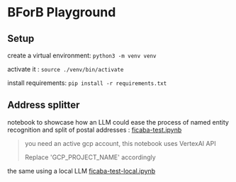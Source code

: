 # BForB Playground

## Setup

create a virtual environment: `python3 -m venv venv`

activate it : `source ./venv/bin/activate`

install requirements: `pip install -r requirements.txt`

## Address splitter


notebook to showcase how an LLM could ease the process of named entity recognition and split of postal addresses : [ficaba-test.ipynb](./ficaba-test.ipynb)

> you need an active gcp account, this notebook uses VertexAI API
> 
> Replace 'GCP_PROJECT_NAME' accordingly

the same using a local LLM [ficaba-test-local.ipynb](./ficaba-test-local.ipynb)

